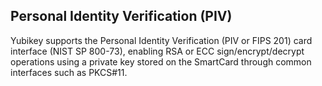## Personal Identity Verification (PIV)

Yubikey supports the Personal Identity Verification (PIV or FIPS 201) card interface (NIST SP 800-73), enabling RSA or ECC sign/encrypt/decrypt operations using a private key stored on the SmartCard through common interfaces such as PKCS#11.

